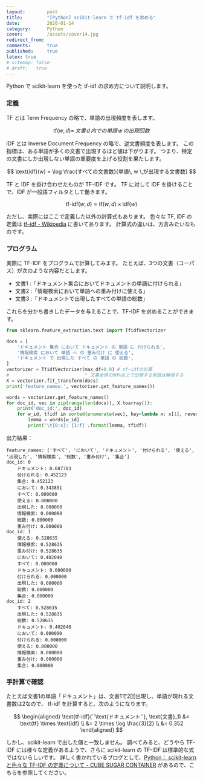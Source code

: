 ```yaml
---
layout:        post
title:         "[Python] scikit-learn で tf-idf を求める"
date:          2020-01-14
category:      Python
cover:         /assets/cover14.jpg
redirect_from:
comments:      true
published:     true
latex: true
# sitemap: false
# draft:   true
---
```


Python で scikit-learn を使った tf-idf の求め方について説明します。

### 定義

TF とは Term Frequency の略で、単語の出現頻度を表します。

$$
\text{tf}(w,d) = \,文書\, d \,内での単語\, w \,の出現回数
$$

IDF とは Inverse Document Frequency の略で、逆文書頻度を表します。
この指標は、ある単語が多くの文書で出現するほど値は下がります。
つまり、特定の文書にしか出現しない単語の重要度を上げる役割を果たします。

$$
\text{idf}(w) = \log \frac{すべての文書数}{単語\, w \,が出現する文書数}
$$

TF と IDF を掛け合わせたものが TF-IDF です。
TF に対して IDF を掛けることで、IDF が一般語フィルタとして働きます。

$$
\text{tf-idf}(w,d) = \text{tf}(w,d) \times \text{idf}(w)
$$

ただし、実際にはここで定義した以外の計算式もあります。
色々な TF, IDF の定義は [tf–idf - Wikipedia](https://en.wikipedia.org/wiki/Tf%E2%80%93idf) に書いてあります。
計算式の違いは、方言みたいなものです。


### プログラム

実際に TF-IDF をプログラムで計算してみます。
たとえば、3つの文書（コーパス）が次のような内容だとします。

- 文書1 :「ドキュメント集合においてドキュメントの単語に付けられる」
- 文書2 :「情報検索において単語への重み付けに使える」
- 文書3 :「ドキュメントで出現したすべての単語の総数」

これらを分かち書きしたデータを与えることで、TF-IDF を求めることができます。

```python
from sklearn.feature_extraction.text import TfidfVectorizer

docs = [
    'ドキュメント 集合 において ドキュメント の 単語 に 付けられる',
    '情報検索 において 単語 へ の 重み付け に 使える',
    'ドキュメント で 出現した すべて の 単語 の 総数',
]
vectorizer = TfidfVectorizer(max_df=0.9) # tf-idfの計算
#                            ^ 文書全体の90%以上で出現する単語は無視する
X = vectorizer.fit_transform(docs)
print('feature_names:', vectorizer.get_feature_names())

words = vectorizer.get_feature_names()
for doc_id, vec in zip(range(len(docs)), X.toarray()):
    print('doc_id:', doc_id)
    for w_id, tfidf in sorted(enumerate(vec), key=lambda x: x[1], reverse=True):
        lemma = words[w_id]
        print('\t{0:s}: {1:f}'.format(lemma, tfidf))
```

出力結果：

```
feature_names: ['すべて', 'において', 'ドキュメント', '付けられる', '使える', '出現した', '情報検索', '総数', '重み付け', '集合']
doc_id: 0
	ドキュメント: 0.687703
	付けられる: 0.452123
	集合: 0.452123
	において: 0.343851
	すべて: 0.000000
	使える: 0.000000
	出現した: 0.000000
	情報検索: 0.000000
	総数: 0.000000
	重み付け: 0.000000
doc_id: 1
	使える: 0.528635
	情報検索: 0.528635
	重み付け: 0.528635
	において: 0.402040
	すべて: 0.000000
	ドキュメント: 0.000000
	付けられる: 0.000000
	出現した: 0.000000
	総数: 0.000000
	集合: 0.000000
doc_id: 2
	すべて: 0.528635
	出現した: 0.528635
	総数: 0.528635
	ドキュメント: 0.402040
	において: 0.000000
	付けられる: 0.000000
	使える: 0.000000
	情報検索: 0.000000
	重み付け: 0.000000
	集合: 0.000000
```


### 手計算で確認

たとえば文書1の単語「ドキュメント」は、文書1で2回出現し、単語が現れる文書数は2なので、
tf-idf を計算すると、次のようになります。

$$
\begin{aligned}
\text{tf-idf}(``\text{ドキュメント''}, \text{文書}_1)
&= \text{tf} \times \text{idf} \\
&= 2 \times \log \frac{3}{2} \\
&= 0.352
\end{aligned}
$$

しかし、scikit-learn で出した値と一致しません。
調べてみると、どうやら TF-IDF には様々な定義があるようで、さらに scikit-learn の TF-IDF は標準的な式ではないらしいです。
詳しく書かれているブログとして、[Python： scikit-learn と色々な TF-IDF の定義について - CUBE SUGAR CONTAINER](https://blog.amedama.jp/entry/tf-idf) があるので、こちらを参照してください。
